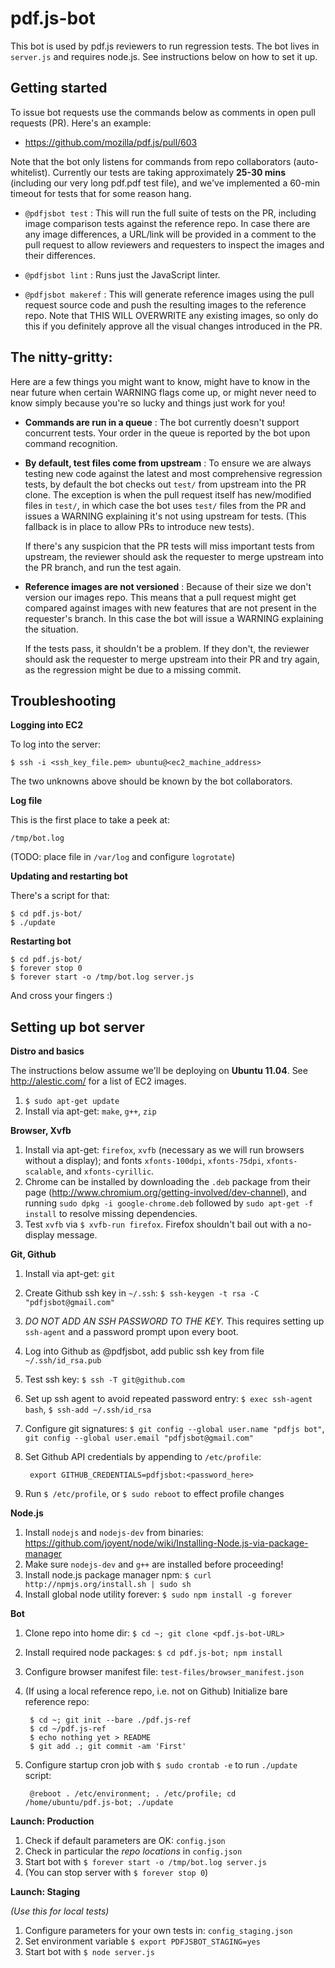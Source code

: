 # pdf.js-bot

This bot is used by pdf.js reviewers to run regression tests. The bot lives in `server.js` and requires node.js. See instructions below on how to set it up.


## Getting started

To issue bot requests use the commands below as comments in open pull requests (PR). Here's an example:

+ https://github.com/mozilla/pdf.js/pull/603

Note that the bot only listens for commands from repo collaborators (auto-whitelist). Currently our tests are taking approximately **25-30 mins** (including our very long pdf.pdf test file), and we've implemented a 60-min timeout for tests that for some reason hang.

+ `@pdfjsbot test` : This will run the full suite of tests on the PR, including image comparison tests against the reference repo. In case there are any image differences, a URL/link will be provided in a comment to the pull request to allow reviewers and requesters to inspect the images and their differences.

+ `@pdfjsbot lint` : Runs just the JavaScript linter.

+ `@pdfjsbot makeref` : This will generate reference images using the pull request source code and push the resulting images to the reference repo. Note that THIS WILL OVERWRITE any existing images, so only do this if you definitely approve all the visual changes introduced in the PR.


## The nitty-gritty:

Here are a few things you might want to know, might have to know in the near future when certain WARNING flags come up, or might never need to know simply because you're so lucky and things just work for you!

+ **Commands are run in a queue** : The bot currently doesn't support concurrent tests. Your order in the queue is reported by the bot upon command recognition.

+ **By default, test files come from upstream** : To ensure we are always testing new code against the latest and most comprehensive regression tests, by default the bot checks out `test/` from upstream into the PR clone. The exception is when the pull request itself has new/modified files in `test/`, in which case the bot uses `test/` files from the PR and issues a WARNING explaining it's not using upstream for tests. (This fallback is in place to allow PRs to introduce new tests).

    If there's any suspicion that the PR tests will miss important tests from upstream, the reviewer should ask the requester to merge upstream into the PR branch, and run the test again.

+ **Reference images are not versioned** : Because of their size we don't version our images repo. This means that a pull request might get compared against images with new features that are not present in the requester's branch. In this case the bot will issue a WARNING explaining the situation.

    If the tests pass, it shouldn't be a problem. If they don't, the reviewer should ask the requester to merge upstream into their PR and try again, as the regression might be due to a missing commit.


## Troubleshooting

**Logging into EC2**

To log into the server:

    $ ssh -i <ssh_key_file.pem> ubuntu@<ec2_machine_address>

The two unknowns above should be known by the bot collaborators.

**Log file**

This is the first place to take a peek at:

    /tmp/bot.log

(TODO: place file in `/var/log` and configure `logrotate`)

**Updating and restarting bot**

There's a script for that:

    $ cd pdf.js-bot/
    $ ./update
    
**Restarting bot**

    $ cd pdf.js-bot/
    $ forever stop 0
    $ forever start -o /tmp/bot.log server.js

And cross your fingers :)


## Setting up bot server

**Distro and basics**

The instructions below assume we'll be deploying on **Ubuntu 11.04**. See http://alestic.com/ for a list of EC2 images.

1. `$ sudo apt-get update`
1. Install via apt-get: `make`, `g++`, `zip`

**Browser, Xvfb**

1. Install via apt-get: `firefox`, `xvfb` (necessary as we will run browsers without a display); and fonts `xfonts-100dpi`, `xfonts-75dpi`, `xfonts-scalable`, and `xfonts-cyrillic`.
1. Chrome can be installed by downloading the `.deb` package from their page (http://www.chromium.org/getting-involved/dev-channel), and running `sudo dpkg -i google-chrome.deb` followed by `sudo apt-get -f install` to resolve missing dependencies.
1. Test `xvfb` via `$ xvfb-run firefox`. Firefox shouldn't bail out with a no-display message.

**Git, Github**

1. Install via apt-get: `git`
1. Create Github ssh key in `~/.ssh`: `$ ssh-keygen -t rsa -C "pdfjsbot@gmail.com"`
1. _DO NOT ADD AN SSH PASSWORD TO THE KEY._ This requires setting up `ssh-agent` and a password prompt upon every boot.
1. Log into Github as @pdfjsbot, add public ssh key from file `~/.ssh/id_rsa.pub`
1. Test ssh key: `$ ssh -T git@github.com`
1. Set up ssh agent to avoid repeated password entry: `$ exec ssh-agent bash`, `$ ssh-add ~/.ssh/id_rsa`
1. Configure git signatures: `$ git config --global user.name "pdfjs bot"`, `git config --global user.email "pdfjsbot@gmail.com"`
1. Set Github API credentials by appending to `/etc/profile`:

        export GITHUB_CREDENTIALS=pdfjsbot:<password_here>

1. Run `$ /etc/profile`, or `$ sudo reboot` to effect profile changes


**Node.js**

1. Install `nodejs` and `nodejs-dev` from binaries: https://github.com/joyent/node/wiki/Installing-Node.js-via-package-manager
1. Make sure `nodejs-dev` and `g++` are installed before proceeding!
1. Install node.js package manager npm: `$ curl http://npmjs.org/install.sh | sudo sh`
1. Install global node utility forever: `$ sudo npm install -g forever`

**Bot**

1. Clone repo into home dir: `$ cd ~; git clone <pdf.js-bot-URL>`
1. Install required node packages: `$ cd pdf.js-bot; npm install`
1. Configure browser manifest file: `test-files/browser_manifest.json`
1. (If using a local reference repo, i.e. not on Github) Initialize bare reference repo:

        $ cd ~; git init --bare ./pdf.js-ref
        $ cd ~/pdf.js-ref
        $ echo nothing yet > README
        $ git add .; git commit -am 'First'

1. Configure startup cron job with `$ sudo crontab -e` to run `./update` script:

        @reboot . /etc/environment; . /etc/profile; cd /home/ubuntu/pdf.js-bot; ./update

**Launch: Production**

1. Check if default parameters are OK: `config.json`
1. Check in particular the _repo locations_ in `config.json`
1. Start bot with `$ forever start -o /tmp/bot.log server.js`
1. (You can stop server with `$ forever stop 0`)

**Launch: Staging**

_(Use this for local tests)_

1. Configure parameters for your own tests in: `config_staging.json`
1. Set environment variable `$ export PDFJSBOT_STAGING=yes`
1. Start bot with `$ node server.js`

